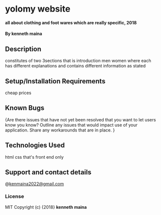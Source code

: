# yolomy website
#### all about  clothing and foot wares which are really specific, 2018
#### By kenneth maina
## Description
constitutes of two 3sections that is introduction 
men
women where each has different explanations and contains different information  as stated
## Setup/Installation Requirements
cheap prices
## Known Bugs
{Are there issues that have not yet been resolved that you want to let users know you know? Outline any issues that would impact use of your application. Share any workarounds that are in place. }
## Technologies Used
html
css that's front end only
## Support and contact details
@kenmaina2022@gmail.com
### License
MIT
Copyright (c) {2018} **kenneth maina**
